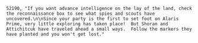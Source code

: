 ﻿```text
52190, "If you want advance intelligence on the lay of the land, check the reconnaissance box to see what spies and scouts have uncovered.\n\nSince your party is the first to set foot on Alaris Prime, very little exploring has taken place!  But Shoran and Attichitcuk have traveled ahead a small ways.  Follow the markers they have planted and you won't get lost."
```